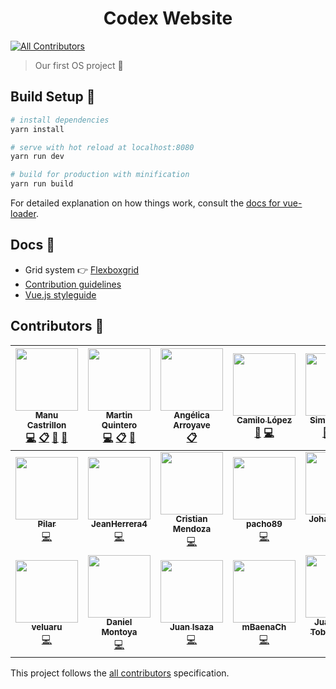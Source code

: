 <h1 align="center"> Codex Website </h1>

[![All Contributors](https://img.shields.io/badge/all_contributors-19-orange.svg?style=flat-square)](#contributors)

> Our first OS project :tada:

## Build Setup :wrench:

``` bash
# install dependencies
yarn install

# serve with hot reload at localhost:8080
yarn run dev

# build for production with minification
yarn run build
```

For detailed explanation on how things work, consult the [docs for vue-loader](http://vuejs.github.io/vue-loader).

## Docs :open_file_folder:

- Grid system 👉 [Flexboxgrid](http://flexboxgrid.com/)
- [Contribution guidelines](https://github.com/CodexUdeA/website/blob/master/CONTRIBUTING.md)
- [Vue.js styleguide](https://vuejs.org/v2/style-guide/)

## Contributors :clap:

<!-- ALL-CONTRIBUTORS-LIST:START - Do not remove or modify this section -->
<!-- prettier-ignore -->
| [<img src="https://avatars2.githubusercontent.com/u/10585946?v=4" width="100px;"/><br /><sub><b>Manu Castrillon</b></sub>](http://www.manucastrillonm.co)<br />[💻](https://github.com/CodexUdeA/codexudea.github.io/commits?author=ManuCastrillonM "Code") [📋](#eventOrganizing-ManuCastrillonM "Event Organizing") [📖](https://github.com/CodexUdeA/codexudea.github.io/commits?author=ManuCastrillonM "Documentation") [📢](#talk-ManuCastrillonM "Talks") | [<img src="https://avatars0.githubusercontent.com/u/10585976?v=4" width="100px;"/><br /><sub><b>Martin Quintero</b></sub>](https://github.com/MartinEliasQ)<br />[💻](https://github.com/CodexUdeA/codexudea.github.io/commits?author=MartinEliasQ "Code") [📋](#eventOrganizing-MartinEliasQ "Event Organizing") [📢](#talk-MartinEliasQ "Talks") | [<img src="https://avatars3.githubusercontent.com/u/19578435?v=4" width="100px;"/><br /><sub><b>Angélica Arroyave</b></sub>](https://github.com/am9805)<br />[📋](#eventOrganizing-am9805 "Event Organizing") | [<img src="https://avatars2.githubusercontent.com/u/6959849?v=4" width="100px;"/><br /><sub><b>Camilo López</b></sub>](http://camilo.io)<br />[🎨](#design-camilocls "Design") [💻](https://github.com/CodexUdeA/codexudea.github.io/commits?author=camilocls "Code") | [<img src="https://avatars1.githubusercontent.com/u/23706543?v=4" width="100px;"/><br /><sub><b>Simon Hoyos</b></sub>](https://www.linkedin.com/in/simonhoyos/)<br />[🤔](#ideas-shmesa22 "Ideas, Planning, & Feedback") [📢](#talk-shmesa22 "Talks") [💻](https://github.com/CodexUdeA/codexudea.github.io/commits?author=shmesa22 "Code") | [<img src="https://avatars3.githubusercontent.com/u/23267995?v=4" width="100px;"/><br /><sub><b>Andrés Pino Vallejo</b></sub>](https://github.com/andrespinov)<br />[💻](https://github.com/CodexUdeA/codexudea.github.io/commits?author=andrespinov "Code") | [<img src="https://avatars2.githubusercontent.com/u/39561802?v=4" width="100px;"/><br /><sub><b>Andrés Isaza</b></sub>](https://github.com/andresisazaa)<br />[💻](https://github.com/CodexUdeA/codexudea.github.io/commits?author=andresisazaa "Code") |
| :---: | :---: | :---: | :---: | :---: | :---: | :---: |
| [<img src="https://avatars0.githubusercontent.com/u/30705652?v=4" width="100px;"/><br /><sub><b>Pilar</b></sub>](https://github.com/PilarArroyave)<br />[💻](https://github.com/CodexUdeA/codexudea.github.io/commits?author=PilarArroyave "Code") | [<img src="https://avatars1.githubusercontent.com/u/22826034?v=4" width="100px;"/><br /><sub><b>JeanHerrera4</b></sub>](https://github.com/JeanHerrera4)<br />[💻](https://github.com/CodexUdeA/codexudea.github.io/commits?author=JeanHerrera4 "Code") | [<img src="https://avatars1.githubusercontent.com/u/44276663?v=4" width="100px;"/><br /><sub><b>Cristian Mendoza</b></sub>](https://github.com/Cristian-BFMV)<br />[💻](https://github.com/CodexUdeA/codexudea.github.io/commits?author=Cristian-BFMV "Code") | [<img src="https://avatars1.githubusercontent.com/u/20865074?v=4" width="100px;"/><br /><sub><b>pacho89</b></sub>](https://github.com/pacho89)<br />[💻](https://github.com/CodexUdeA/codexudea.github.io/commits?author=pacho89 "Code") | [<img src="https://avatars0.githubusercontent.com/u/38740217?v=4" width="100px;"/><br /><sub><b>Johan Ospina H.</b></sub>](https://github.com/joh95)<br />[💻](https://github.com/CodexUdeA/codexudea.github.io/commits?author=joh95 "Code") | [<img src="https://avatars0.githubusercontent.com/u/17430053?v=4" width="100px;"/><br /><sub><b>pedrog31</b></sub>](https://github.com/pedrog31)<br />[💻](https://github.com/CodexUdeA/codexudea.github.io/commits?author=pedrog31 "Code") | [<img src="https://avatars2.githubusercontent.com/u/23266642?v=4" width="100px;"/><br /><sub><b>Santiago Bedoya</b></sub>](https://twitter.com/Santiago_b9826)<br />[💻](https://github.com/CodexUdeA/codexudea.github.io/commits?author=santiago-b9826 "Code") |
| [<img src="https://avatars2.githubusercontent.com/u/42279901?v=4" width="100px;"/><br /><sub><b>veluaru</b></sub>](https://github.com/veluaru)<br />[💻](https://github.com/CodexUdeA/codexudea.github.io/commits?author=veluaru "Code") | [<img src="https://avatars3.githubusercontent.com/u/27966260?v=4" width="100px;"/><br /><sub><b>Daniel Montoya</b></sub>](https://github.com/cdanmontoya)<br />[💻](https://github.com/CodexUdeA/codexudea.github.io/commits?author=cdanmontoya "Code") | [<img src="https://avatars2.githubusercontent.com/u/39199649?v=4" width="100px;"/><br /><sub><b>Juan Isaza</b></sub>](https://github.com/jdiegoisaza)<br />[💻](https://github.com/CodexUdeA/codexudea.github.io/commits?author=jdiegoisaza "Code") | [<img src="https://avatars1.githubusercontent.com/u/44103204?v=4" width="100px;"/><br /><sub><b>mBaenaCh</b></sub>](https://github.com/mBaenaCh)<br />[💻](https://github.com/CodexUdeA/codexudea.github.io/commits?author=mBaenaCh "Code") | [<img src="https://avatars2.githubusercontent.com/u/17577509?v=4" width="100px;"/><br /><sub><b>Juan Pablo Tobón Flórez</b></sub>](https://github.com/tobon96)<br />[💻](https://github.com/CodexUdeA/codexudea.github.io/commits?author=tobon96 "Code") |
<!-- ALL-CONTRIBUTORS-LIST:END -->

This project follows the [all contributors](https://github.com/kentcdodds/all-contributors) specification.
